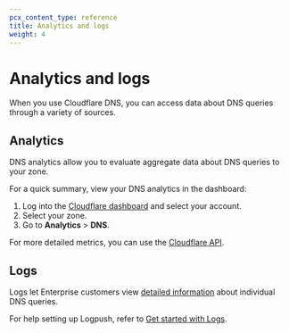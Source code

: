 ```yaml
---
pcx_content_type: reference
title: Analytics and logs
weight: 4
---
```


# Analytics and logs

When you use Cloudflare DNS, you can access data about DNS queries through a variety of sources.

## Analytics

DNS analytics allow you to evaluate aggregate data about DNS queries to your zone.

For a quick summary, view your DNS analytics in the dashboard:

1. Log into the [Cloudflare dashboard](https://dash.cloudflare.com) and select your account.
2. Select your zone.
3. Go to **Analytics** > **DNS**.

For more detailed metrics, you can use the [Cloudflare API](https://developers.cloudflare.com/api/operations/dns-analytics-properties).

## Logs

Logs let Enterprise customers view [detailed information](/logs/reference/log-fields/zone/dns_logs/) about individual DNS queries.

For help setting up Logpush, refer to [Get started with Logs](/logs/get-started/).